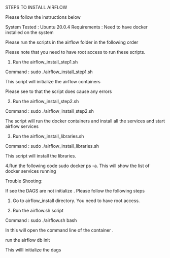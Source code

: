STEPS TO INSTALL AIRFLOW

Please follow the instructions below 

System Tested : Ubuntu 20.0.4
Requirements : Need to have docker installed on the system

Please run the scripts in the airflow folder in the following order

Please note that you need to have root access to run these scripts.

1. Run the airflow_install_step1.sh

Command : sudo ./airflow_install_step1.sh

This script will initialize the airflow containers

Please see to that the script does cause any errors

2. Run the airflow_install_step2.sh

Command : sudo ./airflow_install_step2.sh

The script will run the docker containers and install all the services and start airflow services

3. Run the airflow_install_libraries.sh

Command : sudo ./airflow_install_libraries.sh

This script will install the libraries.

4.Run the following code sudo docker ps -a. This will show the list of docker services running

Trouble Shooting:

If see the DAGS are not initialize . Please follow the following steps

1. Go to airflow_install directory. You need to have root access.

2. Run the airflow.sh script

Command : sudo ./airflow.sh bash

In this will open the command line of the container .

run the airflow db init

This willl initialize the dags